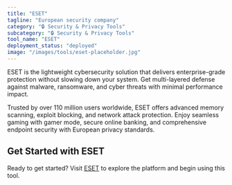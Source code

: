 ```yaml
---
title: "ESET"
tagline: "European security company"
category: "🔒 Security & Privacy Tools"
subcategory: "🔒 Security & Privacy Tools"
tool_name: "ESET"
deployment_status: "deployed"
image: "/images/tools/eset-placeholder.jpg"
---
```

ESET is the lightweight cybersecurity solution that delivers enterprise-grade protection without slowing down your system. Get multi-layered defense against malware, ransomware, and cyber threats with minimal performance impact.

Trusted by over 110 million users worldwide, ESET offers advanced memory scanning, exploit blocking, and network attack protection. Enjoy seamless gaming with gamer mode, secure online banking, and comprehensive endpoint security with European privacy standards.
## Get Started with ESET

Ready to get started? Visit [ESET](https://eset.com) to explore the platform and begin using this tool.
